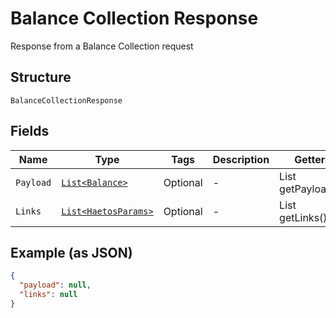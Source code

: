 
# Balance Collection Response

Response from a Balance Collection request

## Structure

`BalanceCollectionResponse`

## Fields

| Name | Type | Tags | Description | Getter | Setter |
|  --- | --- | --- | --- | --- | --- |
| `Payload` | [`List<Balance>`](../../doc/models/balance.md) | Optional | - | List<Balance> getPayload() | setPayload(List<Balance> payload) |
| `Links` | [`List<HaetosParams>`](../../doc/models/haetos-params.md) | Optional | - | List<HaetosParams> getLinks() | setLinks(List<HaetosParams> links) |

## Example (as JSON)

```json
{
  "payload": null,
  "links": null
}
```


